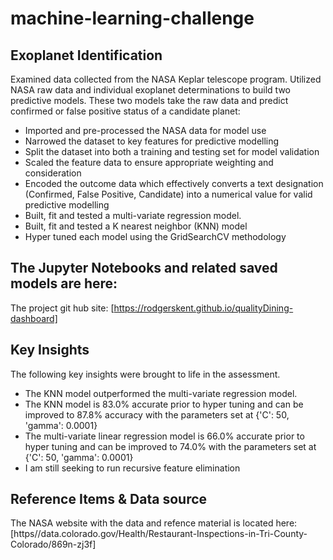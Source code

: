 # machine-learning-challenge
## Exoplanet Identification 
Examined data collected from the NASA Keplar telescope program. Utilized NASA raw data and individual exoplanet determinations to build two predictive models. These two models take the raw data and predict confirmed or false positive status of a candidate planet:
* []()Imported and pre-processed the NASA data for model use
* []()Narrowed the dataset to key features for predictive modelling
* []()Split the dataset into both a training and testing set for model validation
* []()Scaled the feature data to ensure appropriate weighting and consideration
* []()Encoded the outcome data which effectively converts a text designation (Confirmed, False Positive, Candidate) into a numerical value for valid predictive modelling 
* []()Built, fit and tested a multi-variate regression model.
* []()Built, fit and tested a K nearest neighbor (KNN) model
* []()Hyper tuned each model using the GridSearchCV methodology


## The Jupyter Notebooks and related saved models are here:
The project git hub site: [https://rodgerskent.github.io/qualityDining-dashboard]

## Key Insights
The following key insights were brought to life in the assessment.
* []()The KNN model outperformed the multi-variate regression model.
* []()The KNN model is 83.0% accurate prior to hyper tuning and can be improved to 87.8% accuracy with the parameters set at {'C': 50, 'gamma': 0.0001}
* []()The multi-variate linear regression model is 66.0% accurate prior to hyper tuning and can be improved to 74.0% with the parameters set at {'C': 50, 'gamma': 0.0001}
* []()I am still seeking to run recursive feature elimination   

## Reference Items & Data source
The NASA website with the data and refence material is located here: [https//data.colorado.gov/Health/Restaurant-Inspections-in-Tri-County-Colorado/869n-zj3f]
